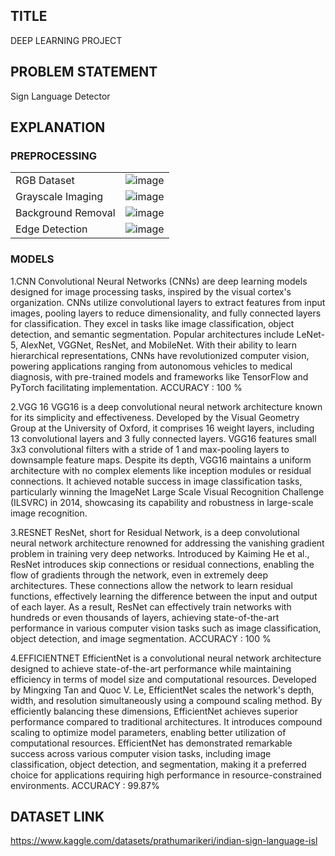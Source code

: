 ## TITLE
DEEP LEARNING PROJECT
## PROBLEM STATEMENT
Sign Language Detector
## EXPLANATION
### PREPROCESSING
|                |                                                                                                     |
|----------------|-----------------------------------------------------------------------------------------------------|
| RGB Dataset    |![image](https://github.com/siyagampawar/Sign-Language-Detector/assets/115725393/d8cd9d77-c7a6-4080-9ad5-04341e0a90e2)|
| Grayscale Imaging |![image](https://github.com/siyagampawar/Sign-Language-Detector/assets/115725393/79f0fedb-d4dc-497d-8d55-167c39f2d550)|
| Background Removal |![image](https://github.com/siyagampawar/Sign-Language-Detector/assets/115725393/148561c2-fc2e-417f-9f18-9e9e82de2959)|
| Edge Detection | ![image](https://github.com/siyagampawar/Sign-Language-Detector/assets/115725393/898a5c55-6156-4e61-8338-28d3ce3d71f9)|

### MODELS

1.CNN
Convolutional Neural Networks (CNNs) are deep learning models designed for image processing tasks, inspired by the visual cortex's organization. CNNs utilize convolutional layers to extract features from input images, pooling layers to reduce dimensionality, and fully connected layers for classification. They excel in tasks like image classification, object detection, and semantic segmentation. Popular architectures include LeNet-5, AlexNet, VGGNet, ResNet, and MobileNet. With their ability to learn hierarchical representations, CNNs have revolutionized computer vision, powering applications ranging from autonomous vehicles to medical diagnosis, with pre-trained models and frameworks like TensorFlow and PyTorch facilitating implementation.
ACCURACY : 100 %

2.VGG 16
VGG16 is a deep convolutional neural network architecture known for its simplicity and effectiveness. Developed by the Visual Geometry Group at the University of Oxford, it comprises 16 weight layers, including 13 convolutional layers and 3 fully connected layers. VGG16 features small 3x3 convolutional filters with a stride of 1 and max-pooling layers to downsample feature maps. Despite its depth, VGG16 maintains a uniform architecture with no complex elements like inception modules or residual connections. It achieved notable success in image classification tasks, particularly winning the ImageNet Large Scale Visual Recognition Challenge (ILSVRC) in 2014, showcasing its capability and robustness in large-scale image recognition.

3.RESNET
ResNet, short for Residual Network, is a deep convolutional neural network architecture renowned for addressing the vanishing gradient problem in training very deep networks. Introduced by Kaiming He et al., ResNet introduces skip connections or residual connections, enabling the flow of gradients through the network, even in extremely deep architectures. These connections allow the network to learn residual functions, effectively learning the difference between the input and output of each layer. As a result, ResNet can effectively train networks with hundreds or even thousands of layers, achieving state-of-the-art performance in various computer vision tasks such as image classification, object detection, and image segmentation.
ACCURACY : 100 %

4.EFFICIENTNET
EfficientNet is a convolutional neural network architecture designed to achieve state-of-the-art performance while maintaining efficiency in terms of model size and computational resources. Developed by Mingxing Tan and Quoc V. Le, EfficientNet scales the network's depth, width, and resolution simultaneously using a compound scaling method. By efficiently balancing these dimensions, EfficientNet achieves superior performance compared to traditional architectures. It introduces compound scaling to optimize model parameters, enabling better utilization of computational resources. EfficientNet has demonstrated remarkable success across various computer vision tasks, including image classification, object detection, and segmentation, making it a preferred choice for applications requiring high performance in resource-constrained environments.
ACCURACY : 99.87%


## DATASET LINK
https://www.kaggle.com/datasets/prathumarikeri/indian-sign-language-isl


